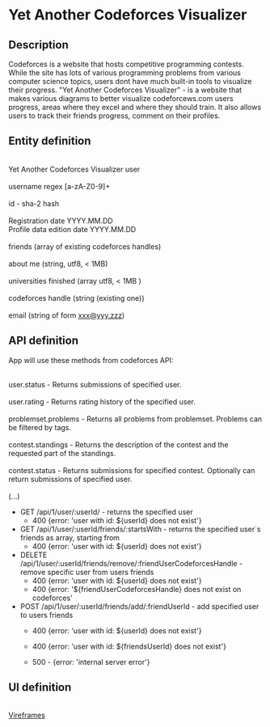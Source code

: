 # Yet Another Codeforces Visualizer

## Description
Codeforces is a website that hosts competitive programming contests. While the site has lots of various programming problems from various computer science topics, users dont have much built-in tools to visualize their progress. "Yet Another Codeforces Visualizer" - is a website that makes various diagrams to better visualize codeforcews.com users progress, areas where they excel and where they should train. It also allows users to track their friends progress, comment on their profiles.  

## Entity definition
<br> Yet Another Codeforces Visualizer user  
<br> username  regex [a-zA-Z0-9]+  
<br> id - sha-2 hash  
<br> Registration date  YYYY.MM.DD 
<br> Profile data edition date YYYY.MM.DD  
<br> friends (array of existing codeforces handles)  
<br> about me (string, utf8, < 1MB)  
<br> universities finished (array utf8,  < 1MB )  
<br> codeforces handle (string (existing one))  
<br> email (string of form xxx@yyy.zzz)  

## API definition
App will use these methods from codeforces API:  
  
<br> user.status - Returns submissions of specified user.  
<br> user.rating - Returns rating history of the specified user.  
<br> problemset.problems - Returns all problems from problemset. Problems can be filtered by tags.  
<br> contest.standings - Returns the description of the contest and the requested part of the standings.  
<br> contest.status - Returns submissions for specified contest. Optionally can return submissions of specified user.  
<br> (...)  


 - GET /api/1/user/:userId/ - returns the specified user  
   - 400 {error: 'user  with id: ${userId} does not exist'}   
 - GET /api/1/user/:userId/friends/:startsWith - returns the specified user`s friends as array, starting from   
   - 400 {error: 'user  with id: ${userId} does not exist'}   
 - DELETE /api/1/user/:userId/friends/remove/:friendUserCodeforcesHandle - remove specific user from users friends   
   - 400 {error: 'user  with id: ${userId} does not exist'}   
   - 400 {error: '${friendUserCodeforcesHandle} does not exist on codeforces'    
 - POST /api/1/user/:userId/friends/add/:friendUserId - add specified user to users friends   
   - 400 {error: 'user  with id: ${userId} does not exist'}    
   - 400 {error: 'user  with id: ${friendsUserId} does not exist'}    
    
   - 500 - {error: 'internal server error'}   

## UI definition
<br><a href="https://wireframe.cc/6QxSlU">Vireframes</a>
